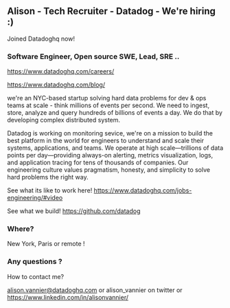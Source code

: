 ## Alison - Tech Recruiter - Datadog - We're hiring :) 

Joined Datadoghq now!

### Software Engineer, Open source SWE, Lead, SRE ..

https://www.datadoghq.com/careers/

https://www.datadoghq.com/blog/

we're an NYC-based startup solving hard data problems for dev & ops teams at scale - think millions of events per second. We need to ingest, store, analyze and query hundreds of billions of events a day. We do that by developing complex distributed system.

Datadog is working on monitoring sevice, we're on a mission to build the best platform in the world for engineers to understand and scale their systems, applications, and teams. We operate at high scale—trillions of data points per day—providing always-on alerting, metrics visualization, logs, and application tracing for tens of thousands of companies. Our engineering culture values pragmatism, honesty, and simplicity to solve hard problems the right way.


See what its like to work here!
https://www.datadoghq.com/jobs-engineering/#video

See what we build!
https://github.com/datadog


### Where?

New York, Paris or remote !

### Any questions ? 

How to contact me? 

alison.vannier@datadoghq.com or alison_vannier on twitter or https://www.linkedin.com/in/alisonvannier/
